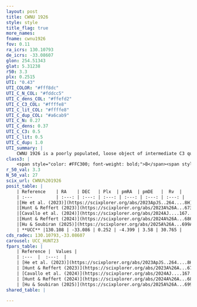 ```yaml
---
layout: post
title: CWNU 1926
style: style
title_flag: true
more_names: 
fname: cwnu1926
fov: 0.11
ra_icrs: 130.10793
de_icrs: -33.08607
glon: 254.51343
glat: 5.31238
r50: 3.3
plx: 0.2515
UTI: "0.43"
UTI_COLOR: "#fff8dc"
UTI_C_N_COL: "#fddcc5"
UTI_C_dens_COL: "#ffefd2"
UTI_C_C3_COL: "#ffffe8"
UTI_C_lit_COL: "#ffffe8"
UTI_C_dup_COL: "#a6cab9"
UTI_C_N: 0.27
UTI_C_dens: 0.37
UTI_C_C3: 0.5
UTI_C_lit: 0.5
UTI_C_dup: 1.0
UTI_summary: |
    CWNU 1926 is a poorly populated, loose object of intermediate C3 quality. It was recently reported but it is moderately studied in the literature.
class3: |
    <span style="color: #FFC300; font-weight: bold;">B</span><span style="color: #FFC300; font-weight: bold;">B</span>
r_50_val: 3.3
N_50_val: 27
scix_url: CWNU%201926
posit_table: |
    | Reference    | RA    | DEC   | Plx  | pmRA  | pmDE   |  Rv  |
    | :---         | :---: | :---: | :---: | :---: | :---: | :---: |
    |[He et al. (2023)](https://scixplorer.org/abs/2023ApJS..264....8H) | 130.107 | -33.099 | 0.249 | -4.399 | 3.592 | 74.73 |
    |[Hunt & Reffert (2023)](https://scixplorer.org/abs/2023A%26A...673A.114H) | 130.113 | -33.092 | 0.259 | -4.414 | 3.608 | 30.787 |
    |[Cavallo et al. (2024)](https://scixplorer.org/abs/2024AJ....167...12C) | 130.08 | -33.087 | 0.255 | -- | -- | -- |
    |[Hunt & Reffert (2024)](https://scixplorer.org/abs/2024A%26A...686A..42H) | 130.113 | -33.092 | 0.259 | -4.414 | 3.608 | 30.787 |
    |[Hu & Soubiran (2025)](https://scixplorer.org/abs/2025A%26A...699A.246H) | 130.08 | -33.087 | -- | -- | -- | -- |
    | **UCC** |130.108 | -33.086 | 0.252 | -4.399 | 3.58 | 30.765 | 
cds_radec: 130.10793,-33.08607
carousel: UCC_HUNT23
fpars_table: |
    | Reference |  Values |
    | :---  |  :---:  |
    | [He et al. (2023)](https://scixplorer.org/abs/2023ApJS..264....8H) | `A0=0.9, m-M=12.8, logAge=9.0` |
    | [Hunt & Reffert (2023)](https://scixplorer.org/abs/2023A%26A...673A.114H) | `AV50=0.428, diffAV50=0.702, MOD50=12.925, logAge50=9.159` |
    | [Cavallo et al. (2024)](https://scixplorer.org/abs/2024AJ....167...12C) | `AV50=1.01, dMod50=12.79, logAge50=9.04, [Fe/H]50=0.2` |
    | [Hunt & Reffert (2024)](https://scixplorer.org/abs/2024A%26A...686A..42H) | `MassJ=116.465` |
    | [Hu & Soubiran (2025)](https://scixplorer.org/abs/2025A%26A...699A.246H) | `MA22=-0.26, MA23f=-0.4, MZ23=-0.34, MK24=-0.34, MF24=-0.16` |
shared_table: |
    
---
```

